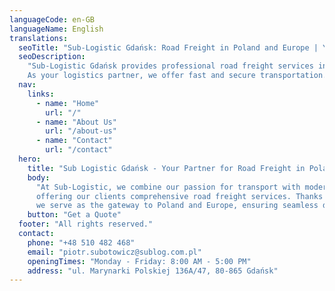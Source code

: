 ```yaml
---
languageCode: en-GB
languageName: English
translations:
  seoTitle: "Sub-Logistic Gdańsk: Road Freight in Poland and Europe | Your Logistics Partner"
  seoDescription:
    "Sub-Logistic Gdańsk provides professional road freight services in Poland and Europe.
    As your logistics partner, we offer fast and secure transportation."
  nav:
    links:
      - name: "Home"
        url: "/"
      - name: "About Us"
        url: "/about-us"
      - name: "Contact"
        url: "/contact"
  hero:
    title: "Sub Logistic Gdańsk - Your Partner for Road Freight in Poland and Europe"
    body:
      "At Sub-Logistic, we combine our passion for transport with modern logistics solutions,
      offering our clients comprehensive road freight services. Thanks to our strategic location in Gdańsk,
      we serve as the gateway to Poland and Europe, ensuring seamless deliveries at every stage of the journey."
    button: "Get a Quote"
  footer: "All rights reserved."
  contact:
    phone: "+48 510 482 468"
    email: "piotr.subotowicz@sublog.com.pl"
    openingTimes: "Monday - Friday: 8:00 AM - 5:00 PM"
    address: "ul. Marynarki Polskiej 136A/47, 80-865 Gdańsk"
---
```

